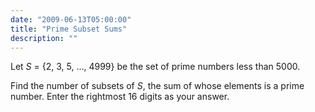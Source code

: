 ```yaml
---
date: "2009-06-13T05:00:00"
title: "Prime Subset Sums"
description: ""
---
```


<p>Let <var>S</var> = {2, 3, 5, ..., 4999} be the set of prime numbers less than 5000.</p>
<p>Find the number of subsets of <var>S</var>, the sum of whose elements is a prime number.
Enter the rightmost 16 digits as your answer.</p>

